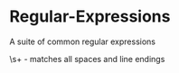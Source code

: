 # Regular-Expressions
A suite of common regular expressions


\s+ - matches all spaces and line endings
